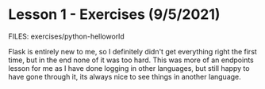 # Lesson 1 - Exercises (9/5/2021)
FILES: exercises/python-helloworld

Flask is entirely new to me, so I definitely didn't get everything right the first time, but in the end none of it was too hard. This was more of an endpoints lesson for me as I have done logging in other languages, but still happy to have gone through it, its always nice to see things in another language.

